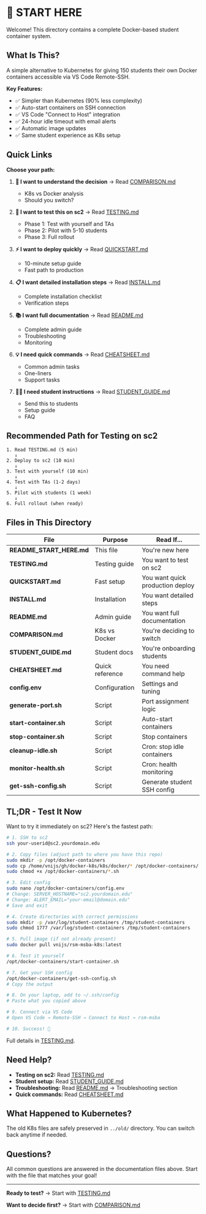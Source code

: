 # 🚀 START HERE

Welcome! This directory contains a complete Docker-based student container system.

## What Is This?

A simple alternative to Kubernetes for giving 150 students their own Docker containers accessible via VS Code Remote-SSH.

**Key Features:**
- ✅ Simpler than Kubernetes (90% less complexity)
- ✅ Auto-start containers on SSH connection
- ✅ VS Code "Connect to Host" integration
- ✅ 24-hour idle timeout with email alerts
- ✅ Automatic image updates
- ✅ Same student experience as K8s setup

## Quick Links

**Choose your path:**

1. **📖 I want to understand the decision** → Read [COMPARISON.md](COMPARISON.md)
   - K8s vs Docker analysis
   - Should you switch?

2. **🧪 I want to test this on sc2** → Read [TESTING.md](TESTING.md)
   - Phase 1: Test with yourself and TAs
   - Phase 2: Pilot with 5-10 students
   - Phase 3: Full rollout

3. **⚡ I want to deploy quickly** → Read [QUICKSTART.md](QUICKSTART.md)
   - 10-minute setup guide
   - Fast path to production

4. **📋 I want detailed installation steps** → Read [INSTALL.md](INSTALL.md)
   - Complete installation checklist
   - Verification steps

5. **📚 I want full documentation** → Read [README.md](README.md)
   - Complete admin guide
   - Troubleshooting
   - Monitoring

6. **💡 I need quick commands** → Read [CHEATSHEET.md](CHEATSHEET.md)
   - Common admin tasks
   - One-liners
   - Support tasks

7. **👨‍🎓 I need student instructions** → Read [STUDENT_GUIDE.md](STUDENT_GUIDE.md)
   - Send this to students
   - Setup guide
   - FAQ

## Recommended Path for Testing on sc2

```
1. Read TESTING.md (5 min)
   ↓
2. Deploy to sc2 (10 min)
   ↓
3. Test with yourself (10 min)
   ↓
4. Test with TAs (1-2 days)
   ↓
5. Pilot with students (1 week)
   ↓
6. Full rollout (when ready)
```

## Files in This Directory

| File | Purpose | Read If... |
|------|---------|------------|
| **README_START_HERE.md** | This file | You're new here |
| **TESTING.md** | Testing guide | You want to test on sc2 |
| **QUICKSTART.md** | Fast setup | You want quick production deploy |
| **INSTALL.md** | Installation | You want detailed steps |
| **README.md** | Admin guide | You want full documentation |
| **COMPARISON.md** | K8s vs Docker | You're deciding to switch |
| **STUDENT_GUIDE.md** | Student docs | You're onboarding students |
| **CHEATSHEET.md** | Quick reference | You need command help |
| **config.env** | Configuration | Settings and tuning |
| **generate-port.sh** | Script | Port assignment logic |
| **start-container.sh** | Script | Auto-start containers |
| **stop-container.sh** | Script | Stop containers |
| **cleanup-idle.sh** | Script | Cron: stop idle containers |
| **monitor-health.sh** | Script | Cron: health monitoring |
| **get-ssh-config.sh** | Script | Generate student SSH config |

## TL;DR - Test It Now

Want to try it immediately on sc2? Here's the fastest path:

```bash
# 1. SSH to sc2
ssh your-userid@sc2.yourdomain.edu

# 2. Copy files (adjust path to where you have this repo)
sudo mkdir -p /opt/docker-containers
sudo cp /home/vnijs/gh/docker-k8s/k8s/docker/* /opt/docker-containers/
sudo chmod +x /opt/docker-containers/*.sh

# 3. Edit config
sudo nano /opt/docker-containers/config.env
# Change: SERVER_HOSTNAME="sc2.yourdomain.edu"
# Change: ALERT_EMAIL="your-email@domain.edu"
# Save and exit

# 4. Create directories with correct permissions
sudo mkdir -p /var/log/student-containers /tmp/student-containers
sudo chmod 1777 /var/log/student-containers /tmp/student-containers

# 5. Pull image (if not already present)
sudo docker pull vnijs/rsm-msba-k8s:latest

# 6. Test it yourself
/opt/docker-containers/start-container.sh

# 7. Get your SSH config
/opt/docker-containers/get-ssh-config.sh
# Copy the output

# 8. On your laptop, add to ~/.ssh/config
# Paste what you copied above

# 9. Connect via VS Code
# Open VS Code → Remote-SSH → Connect to Host → rsm-msba

# 10. Success! 🎉
```

Full details in [TESTING.md](TESTING.md).

## Need Help?

- **Testing on sc2:** Read [TESTING.md](TESTING.md)
- **Student setup:** Read [STUDENT_GUIDE.md](STUDENT_GUIDE.md)
- **Troubleshooting:** Read [README.md](README.md) → Troubleshooting section
- **Quick commands:** Read [CHEATSHEET.md](CHEATSHEET.md)

## What Happened to Kubernetes?

The old K8s files are safely preserved in `../old/` directory. You can switch back anytime if needed.

## Questions?

All common questions are answered in the documentation files above. Start with the file that matches your goal!

---

**Ready to test?** → Start with [TESTING.md](TESTING.md)

**Want to decide first?** → Start with [COMPARISON.md](COMPARISON.md)
